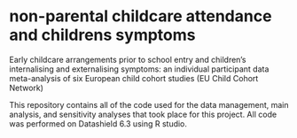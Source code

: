 # non-parental childcare attendance and childrens symptoms

Early childcare arrangements prior to school entry and children’s internalising and externalising symptoms: an individual participant data meta-analysis of six European child cohort studies (EU Child Cohort Network)

This repository contains all of the code used for the data management, main analysis, and sensitivity analyses that took place for this project. All code was performed on Datashield 6.3 using R studio.
